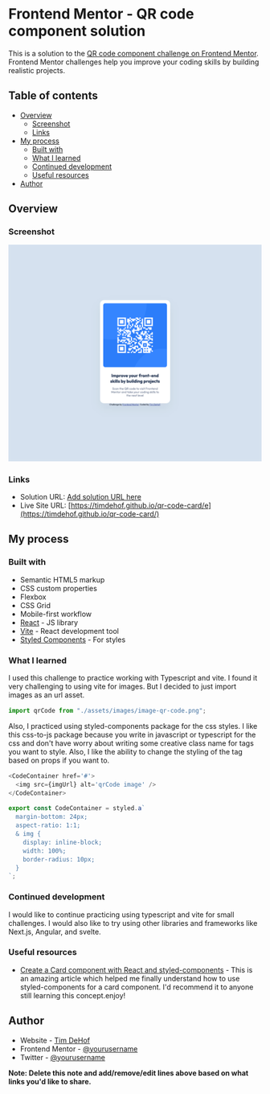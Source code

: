 # Frontend Mentor - QR code component solution

This is a solution to the
[QR code component challenge on Frontend Mentor](https://www.frontendmentor.io/challenges/qr-code-component-iux_sIO_H).
Frontend Mentor challenges help you improve your coding skills by building
realistic projects.

## Table of contents

- [Overview](#overview)
  - [Screenshot](#screenshot)
  - [Links](#links)
- [My process](#my-process)
  - [Built with](#built-with)
  - [What I learned](#what-i-learned)
  - [Continued development](#continued-development)
  - [Useful resources](#useful-resources)
- [Author](#author)

## Overview

### Screenshot

![Screenshot](./src/assets/images/qr-code-card_screenshot.png)

### Links

- Solution URL: [Add solution URL here](https://your-solution-url.com)
- Live Site URL:
  [https://timdehof.github.io/qr-code-card/e](https://timdehof.github.io/qr-code-card/)

## My process

### Built with

- Semantic HTML5 markup
- CSS custom properties
- Flexbox
- CSS Grid
- Mobile-first workflow
- [React](https://reactjs.org/) - JS library
- [Vite](https://vitejs.dev/) - React development tool
- [Styled Components](https://styled-components.com/) - For styles

### What I learned

I used this challenge to practice working with Typescript and vite. I found it
very challenging to using vite for images. But I decided to just import images
as an url asset.

```typescript
import qrCode from "./assets/images/image-qr-code.png";
```

Also, I practiced using styled-components package for the css styles. I like
this css-to-js package because you write in javascript or typescript for the css
and don't have worry about writing some creative class name for tags you want to
style. Also, I like the ability to change the styling of the tag based on props
if you want to.

```typescript
<CodeContainer href='#'>
  <img src={imgUrl} alt='qrCode image' />
</CodeContainer>
```

```typescript
export const CodeContainer = styled.a`
  margin-bottom: 24px;
  aspect-ratio: 1:1;
  & img {
    display: inline-block;
    width: 100%;
    border-radius: 10px;
  }
`;
```

### Continued development

I would like to continue practicing using typescript and vite for small
challenges. I would also like to try using other libraries and frameworks like
Next.js, Angular, and svelte.

### Useful resources

- [Create a Card component with React and styled-components](https://dev.to/0xkoji/create-a-card-component-with-react-and-styled-components-54b5) -
  This is an amazing article which helped me finally understand how to use
  styled-components for a card component. I'd recommend it to anyone still
  learning this concept.enjoy!

## Author

- Website - [Tim DeHof](https://www.timdehof.dev/)
- Frontend Mentor -
  [@yourusername](https://www.frontendmentor.io/profile/yourusername)
- Twitter - [@yourusername](https://www.twitter.com/yourusername)

**Note: Delete this note and add/remove/edit lines above based on what links
you'd like to share.**
